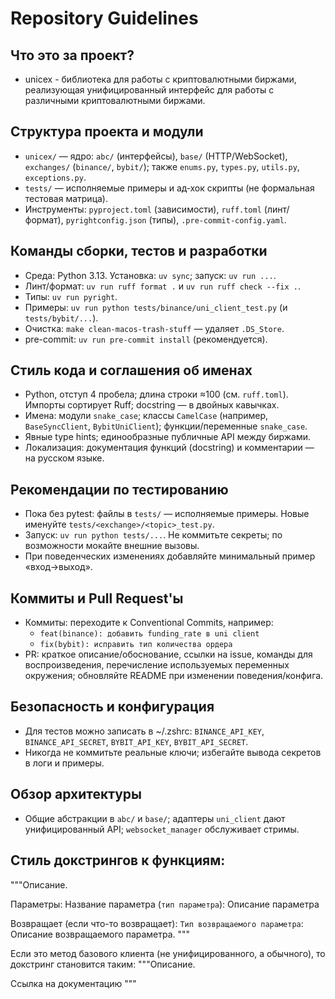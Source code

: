 # Repository Guidelines

## Что это за проект?
- unicex - библиотека для работы с криптовалютными биржами, реализующая унифицированный интерфейс для работы с различными криптовалютными биржами.

## Структура проекта и модули
- `unicex/` — ядро: `abc/` (интерфейсы), `base/` (HTTP/WebSocket), `exchanges/` (`binance/`, `bybit/`); также `enums.py`, `types.py`, `utils.py`, `exceptions.py`.
- `tests/` — исполняемые примеры и ад‑хок скрипты (не формальная тестовая матрица).
- Инструменты: `pyproject.toml` (зависимости), `ruff.toml` (линт/формат), `pyrightconfig.json` (типы), `.pre-commit-config.yaml`.

## Команды сборки, тестов и разработки
- Среда: Python 3.13. Установка: `uv sync`; запуск: `uv run ...`.
- Линт/формат: `uv run ruff format .` и `uv run ruff check --fix .`.
- Типы: `uv run pyright`.
- Примеры: `uv run python tests/binance/uni_client_test.py` (и `tests/bybit/...`).
- Очистка: `make clean-macos-trash-stuff` — удаляет `.DS_Store`.
- pre-commit: `uv run pre-commit install` (рекомендуется).

## Стиль кода и соглашения об именах
- Python, отступ 4 пробела; длина строки ≈100 (см. `ruff.toml`). Импорты сортирует Ruff; docstring — в двойных кавычках.
- Имена: модули `snake_case`; классы `CamelCase` (например, `BaseSyncClient`, `BybitUniClient`); функции/переменные `snake_case`.
- Явные type hints; единообразные публичные API между биржами.
- Локализация: документация функций (docstring) и комментарии — на русском языке.

## Рекомендации по тестированию
- Пока без pytest: файлы в `tests/` — исполняемые примеры. Новые именуйте `tests/<exchange>/<topic>_test.py`.
- Запуск: `uv run python tests/...`. Не коммитьте секреты; по возможности мокайте внешние вызовы.
- При поведенческих изменениях добавляйте минимальный пример «вход→выход».

## Коммиты и Pull Request'ы
- Коммиты: переходите к Conventional Commits, например:
  - `feat(binance): добавить funding_rate в uni client`
  - `fix(bybit): исправить тип количества ордера`
- PR: краткое описание/обоснование, ссылки на issue, команды для воспроизведения, перечисление используемых переменных окружения; обновляйте README при изменении поведения/конфига.

## Безопасность и конфигурация
- Для тестов можно записать в ~/.zshrc: `BINANCE_API_KEY`, `BINANCE_API_SECRET`, `BYBIT_API_KEY`, `BYBIT_API_SECRET`.
- Никогда не коммитьте реальные ключи; избегайте вывода секретов в логи и примеры.

## Обзор архитектуры
- Общие абстракции в `abc/` и `base/`; адаптеры `uni_client` дают унифицированный API; `websocket_manager` обслуживает стримы.


## Стиль докстрингов к функциям:
"""Описание.

Параметры:
 Название параметра (`тип параметра`): Описание параметра

Возвращает (если что-то возвращает):
  `Тип возвращаемого параметра`: Описание возвращаемого параметра.
"""

Если это метод базового клиента (не унифицированного, а обычного), то докстринг становится таким:
"""Описание.

Ссылка на документацию
"""
